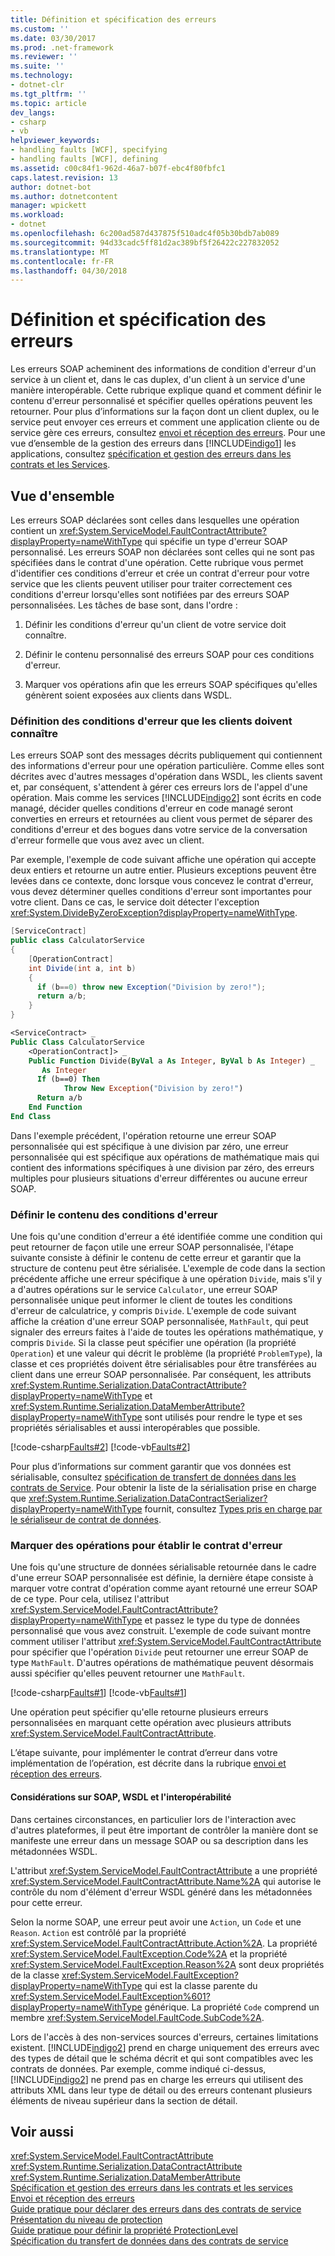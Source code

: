 ```yaml
---
title: Définition et spécification des erreurs
ms.custom: ''
ms.date: 03/30/2017
ms.prod: .net-framework
ms.reviewer: ''
ms.suite: ''
ms.technology:
- dotnet-clr
ms.tgt_pltfrm: ''
ms.topic: article
dev_langs:
- csharp
- vb
helpviewer_keywords:
- handling faults [WCF], specifying
- handling faults [WCF], defining
ms.assetid: c00c84f1-962d-46a7-b07f-ebc4f80fbfc1
caps.latest.revision: 13
author: dotnet-bot
ms.author: dotnetcontent
manager: wpickett
ms.workload:
- dotnet
ms.openlocfilehash: 6c200ad587d437875f510adc4f05b30bdb7ab089
ms.sourcegitcommit: 94d33cadc5ff81d2ac389bf5f26422c227832052
ms.translationtype: MT
ms.contentlocale: fr-FR
ms.lasthandoff: 04/30/2018
---
```

# <a name="defining-and-specifying-faults"></a>Définition et spécification des erreurs
Les erreurs SOAP acheminent des informations de condition d'erreur d'un service à un client et, dans le cas duplex, d'un client à un service d'une manière interopérable. Cette rubrique explique quand et comment définir le contenu d'erreur personnalisé et spécifier quelles opérations peuvent les retourner. Pour plus d’informations sur la façon dont un client duplex, ou le service peut envoyer ces erreurs et comment une application cliente ou de service gère ces erreurs, consultez [envoi et réception des erreurs](../../../docs/framework/wcf/sending-and-receiving-faults.md). Pour une vue d’ensemble de la gestion des erreurs dans [!INCLUDE[indigo1](../../../includes/indigo1-md.md)] les applications, consultez [spécification et gestion des erreurs dans les contrats et les Services](../../../docs/framework/wcf/specifying-and-handling-faults-in-contracts-and-services.md).  
  
## <a name="overview"></a>Vue d'ensemble  
 Les erreurs SOAP déclarées sont celles dans lesquelles une opération contient un <xref:System.ServiceModel.FaultContractAttribute?displayProperty=nameWithType> qui spécifie un type d'erreur SOAP personnalisé. Les erreurs SOAP non déclarées sont celles qui ne sont pas spécifiées dans le contrat d'une opération. Cette rubrique vous permet d'identifier ces conditions d'erreur et crée un contrat d'erreur pour votre service que les clients peuvent utiliser pour traiter correctement ces conditions d'erreur lorsqu'elles sont notifiées par des erreurs SOAP personnalisées. Les tâches de base sont, dans l'ordre :  
  
1.  Définir les conditions d'erreur qu'un client de votre service doit connaître.  
  
2.  Définir le contenu personnalisé des erreurs SOAP pour ces conditions d'erreur.  
  
3.  Marquer vos opérations afin que les erreurs SOAP spécifiques qu'elles génèrent soient exposées aux clients dans WSDL.  
  
### <a name="defining-error-conditions-that-clients-should-know-about"></a>Définition des conditions d'erreur que les clients doivent connaître  
 Les erreurs SOAP sont des messages décrits publiquement qui contiennent des informations d'erreur pour une opération particulière. Comme elles sont décrites avec d'autres messages d'opération dans WSDL, les clients savent et, par conséquent, s'attendent à gérer ces erreurs lors de l'appel d'une opération. Mais comme les services [!INCLUDE[indigo2](../../../includes/indigo2-md.md)] sont écrits en code managé, décider quelles conditions d'erreur en code managé seront converties en erreurs et retournées au client vous permet de séparer des conditions d'erreur et des bogues dans votre service de la conversation d'erreur formelle que vous avez avec un client.  
  
 Par exemple, l'exemple de code suivant affiche une opération qui accepte deux entiers et retourne un autre entier. Plusieurs exceptions peuvent être levées dans ce contexte, donc lorsque vous concevez le contrat d'erreur, vous devez déterminer quelles conditions d'erreur sont importantes pour votre client. Dans ce cas, le service doit détecter l'exception <xref:System.DivideByZeroException?displayProperty=nameWithType>.  
  
```csharp  
[ServiceContract]  
public class CalculatorService  
{  
    [OperationContract]   
    int Divide(int a, int b)  
    {  
      if (b==0) throw new Exception("Division by zero!");  
      return a/b;  
    }  
}  
```  
  
```vb  
<ServiceContract> _  
Public Class CalculatorService  
    <OperationContract]> _  
    Public Function Divide(ByVal a As Integer, ByVal b As Integer) _  
       As Integer  
      If (b==0) Then   
            Throw New Exception("Division by zero!")  
      Return a/b  
    End Function  
End Class  
```  
  
 Dans l'exemple précédent, l'opération retourne une erreur SOAP personnalisée qui est spécifique à une division par zéro, une erreur personnalisée qui est spécifique aux opérations de mathématique mais qui contient des informations spécifiques à une division par zéro, des erreurs multiples pour plusieurs situations d'erreur différentes ou aucune erreur SOAP.  
  
### <a name="define-the-content-of-error-conditions"></a>Définir le contenu des conditions d'erreur  
 Une fois qu'une condition d'erreur a été identifiée comme une condition qui peut retourner de façon utile une erreur SOAP personnalisée, l'étape suivante consiste à définir le contenu de cette erreur et garantir que la structure de contenu peut être sérialisée. L'exemple de code dans la section précédente affiche une erreur spécifique à une opération `Divide`, mais s'il y a d'autres opérations sur le service `Calculator`, une erreur SOAP personnalisée unique peut informer le client de toutes les conditions d'erreur de calculatrice, y compris `Divide`. L'exemple de code suivant affiche la création d'une erreur SOAP personnalisée, `MathFault`, qui peut signaler des erreurs faites à l'aide de toutes les opérations mathématique, y compris `Divide`. Si la classe peut spécifier une opération (la propriété `Operation`) et une valeur qui décrit le problème (la propriété `ProblemType`), la classe et ces propriétés doivent être sérialisables pour être transférées au client dans une erreur SOAP personnalisée. Par conséquent, les attributs <xref:System.Runtime.Serialization.DataContractAttribute?displayProperty=nameWithType> et <xref:System.Runtime.Serialization.DataMemberAttribute?displayProperty=nameWithType> sont utilisés pour rendre le type et ses propriétés sérialisables et aussi interopérables que possible.  
  
 [!code-csharp[Faults#2](../../../samples/snippets/csharp/VS_Snippets_CFX/faults/cs/service.cs#2)]
 [!code-vb[Faults#2](../../../samples/snippets/visualbasic/VS_Snippets_CFX/faults/vb/service.vb#2)]  
  
 Pour plus d’informations sur comment garantir que vos données est sérialisable, consultez [spécification de transfert de données dans les contrats de Service](../../../docs/framework/wcf/feature-details/specifying-data-transfer-in-service-contracts.md). Pour obtenir la liste de la sérialisation prise en charge que <xref:System.Runtime.Serialization.DataContractSerializer?displayProperty=nameWithType> fournit, consultez [Types pris en charge par le sérialiseur de contrat de données](../../../docs/framework/wcf/feature-details/types-supported-by-the-data-contract-serializer.md).  
  
### <a name="mark-operations-to-establish-the-fault-contract"></a>Marquer des opérations pour établir le contrat d'erreur  
 Une fois qu'une structure de données sérialisable retournée dans le cadre d'une erreur SOAP personnalisée est définie, la dernière étape consiste à marquer votre contrat d'opération comme ayant retourné une erreur SOAP de ce type. Pour cela, utilisez l'attribut <xref:System.ServiceModel.FaultContractAttribute?displayProperty=nameWithType> et passez le type du type de données personnalisé que vous avez construit. L'exemple de code suivant montre comment utiliser l'attribut <xref:System.ServiceModel.FaultContractAttribute> pour spécifier que l'opération `Divide` peut retourner une erreur SOAP de type `MathFault`. D'autres opérations de mathématique peuvent désormais aussi spécifier qu'elles peuvent retourner une `MathFault`.  
  
 [!code-csharp[Faults#1](../../../samples/snippets/csharp/VS_Snippets_CFX/faults/cs/service.cs#1)]
 [!code-vb[Faults#1](../../../samples/snippets/visualbasic/VS_Snippets_CFX/faults/vb/service.vb#1)]  
  
 Une opération peut spécifier qu'elle retourne plusieurs erreurs personnalisées en marquant cette opération avec plusieurs attributs <xref:System.ServiceModel.FaultContractAttribute>.  
  
 L’étape suivante, pour implémenter le contrat d’erreur dans votre implémentation de l’opération, est décrite dans la rubrique [envoi et réception des erreurs](../../../docs/framework/wcf/sending-and-receiving-faults.md).  
  
#### <a name="soap-wsdl-and-interoperability-considerations"></a>Considérations sur SOAP, WSDL et l'interopérabilité  
 Dans certaines circonstances, en particulier lors de l'interaction avec d'autres plateformes, il peut être important de contrôler la manière dont se manifeste une erreur dans un message SOAP ou sa description dans les métadonnées WSDL.  
  
 L'attribut <xref:System.ServiceModel.FaultContractAttribute> a une propriété <xref:System.ServiceModel.FaultContractAttribute.Name%2A> qui autorise le contrôle du nom d'élément d'erreur WSDL généré dans les métadonnées pour cette erreur.  
  
 Selon la norme SOAP, une erreur peut avoir une `Action`, un `Code` et une `Reason`. `Action` est contrôlé par la propriété <xref:System.ServiceModel.FaultContractAttribute.Action%2A>. La propriété <xref:System.ServiceModel.FaultException.Code%2A> et la propriété <xref:System.ServiceModel.FaultException.Reason%2A> sont deux propriétés de la classe <xref:System.ServiceModel.FaultException?displayProperty=nameWithType> qui est la classe parente du <xref:System.ServiceModel.FaultException%601?displayProperty=nameWithType> générique. La propriété `Code` comprend un membre <xref:System.ServiceModel.FaultCode.SubCode%2A>.  
  
 Lors de l'accès à des non-services sources d'erreurs, certaines limitations existent. [!INCLUDE[indigo2](../../../includes/indigo2-md.md)] prend en charge uniquement des erreurs avec des types de détail que le schéma décrit et qui sont compatibles avec les contrats de données. Par exemple, comme indiqué ci-dessus, [!INCLUDE[indigo2](../../../includes/indigo2-md.md)] ne prend pas en charge les erreurs qui utilisent des attributs XML dans leur type de détail ou des erreurs contenant plusieurs éléments de niveau supérieur dans la section de détail.  
  
## <a name="see-also"></a>Voir aussi  
 <xref:System.ServiceModel.FaultContractAttribute>  
 <xref:System.Runtime.Serialization.DataContractAttribute>  
 <xref:System.Runtime.Serialization.DataMemberAttribute>  
 [Spécification et gestion des erreurs dans les contrats et les services](../../../docs/framework/wcf/specifying-and-handling-faults-in-contracts-and-services.md)  
 [Envoi et réception des erreurs](../../../docs/framework/wcf/sending-and-receiving-faults.md)  
 [Guide pratique pour déclarer des erreurs dans des contrats de service](../../../docs/framework/wcf/how-to-declare-faults-in-service-contracts.md)  
 [Présentation du niveau de protection](../../../docs/framework/wcf/understanding-protection-level.md)  
 [Guide pratique pour définir la propriété ProtectionLevel](../../../docs/framework/wcf/how-to-set-the-protectionlevel-property.md)  
 [Spécification du transfert de données dans des contrats de service](../../../docs/framework/wcf/feature-details/specifying-data-transfer-in-service-contracts.md)
